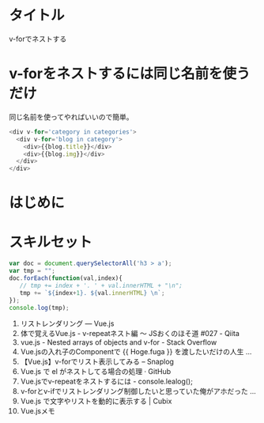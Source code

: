 # タイトル

v-forでネストする

# v-forをネストするには同じ名前を使うだけ

同じ名前を使ってやればいいので簡単。

```js
<div v-for='category in categories'>
  <div v-for='blog in category'>
    <div>{{blog.title}}</div>
    <div>{{blog.img}}</div>
  </div>
</div>
```




# はじめに




# スキルセット



```js
var doc = document.querySelectorAll('h3 > a');
var tmp = "";
doc.forEach(function(val,index){
   // tmp += index + '. ' + val.innerHTML + "\n";
   tmp += `${index+1}. ${val.innerHTML} \n`;
});
console.log(tmp);

```

1. リストレンダリング — Vue.js 
2. 体で覚えるVue.js - v-repeatネスト編 〜 JSおくのほそ道 #027 - Qiita 
3. vue.js - Nested arrays of objects and v-for - Stack Overflow 
4. Vue.jsの入れ子のComponentで {{ Hoge.fuga }} を渡したいだけの人生 ... 
5. 【Vue.js】v-forでリスト表示してみる – Snaplog 
6. Vue.js で el がネストしてる場合の処理 · GitHub 
7. Vue.jsでv-repeatをネストするには - console.lealog(); 
8. v-forとv-ifでリストレンダリング制御したいと思っていた俺がアホだった ... 
9. Vue.js で文字やリストを動的に表示する | Cubix 
10. Vue.jsメモ 
